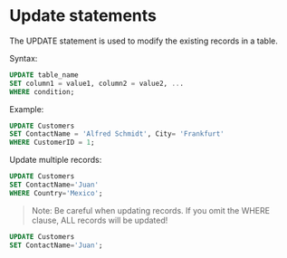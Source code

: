 # Update statements
The UPDATE statement is used to modify the existing records in a table.

Syntax:
```sql
UPDATE table_name
SET column1 = value1, column2 = value2, ...
WHERE condition;
```

Example:
```sql
UPDATE Customers
SET ContactName = 'Alfred Schmidt', City= 'Frankfurt'
WHERE CustomerID = 1;
```

Update multiple records:
```sql
UPDATE Customers
SET ContactName='Juan'
WHERE Country='Mexico';
```

> Note: Be careful when updating records. If you omit the WHERE clause, ALL records will be updated!
```sql
UPDATE Customers
SET ContactName='Juan';
```